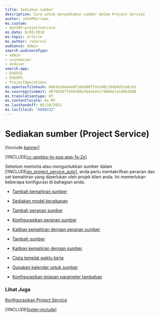 ```yaml
---
title: Sediakan sumber
description: Cara untuk menyediakan sumber dalam Project Service
author: JohnPBurrows
ms.custom:
- dyn365-projectservice
ms.date: 8/03/2018
ms.topic: article
ms.author: ruhercul
audience: Admin
search.audienceType:
- admin
- customizer
- enduser
search.app:
- D365CE
- D365PS
- ProjectOperations
ms.openlocfilehash: 0d83e30eb4e0f10a990f72e148c29db9d3cb0c83
ms.sourcegitcommit: 40f68387f594180af64a5e5c748b6efa188bd300
ms.translationtype: HT
ms.contentlocale: ms-MY
ms.lasthandoff: 05/10/2021
ms.locfileid: "6008232"
---
```

# <a name="set-up-resources-project-service"></a>Sediakan sumber (Project Service)

[!include [banner](../includes/psa-now-project-operations.md)]

[!INCLUDE[cc-applies-to-psa-app-1x-2x](../includes/cc-applies-to-psa-app-1x-2x.md)]

Sebelum meminta atau menguntukkan sumber dalam [!INCLUDE[pn_project_service_auto](../includes/pn-project-service-auto.md)], anda perlu mentakrifkan peranan dan set kemahiran yang diperlukan oleh projek klien anda. Ini memerlukan beberapa konfigurasi di bahagian anda:  
  
-   [Tambah kemahiran sumber](../psa/add-resource-skills.md)  
  
-   [Sediakan model kecekapan](../psa/set-up-proficiency-models.md)  
  
-   [Tambah peranan sumber](../psa/add-resource-roles.md)  
  
-   [Konfigurasikan peranan sumber](../psa/configure-resource-roles.md)  
  
-   [Kaitkan kemahiran dengan peranan sumber](../psa/associate-skills-with-resource-roles.md)  
  
-   [Tambah sumber](../psa/add-resources.md)  
  
-   [Kaitkan kemahiran dengan sumber](../psa/associate-skills-with-resources.md)  
  
-   [Cipta templat waktu kerja](../psa/create-work-hours-template.md)  
  
-   [Gunakan kalendar untuk sumber](../psa/apply-calendar-resource.md)  
  
-   [Konfigurasikan tetapan parameter tambahan](../psa/configure-additional-parameters-settings.md)  
  
### <a name="see-also"></a>Lihat Juga  
 [Konfigurasikan Project Service](../psa/configure.md)


[!INCLUDE[footer-include](../includes/footer-banner.md)]